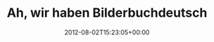---
retweeted: false
source: <a href="http://twitter.com/download/android" rel="nofollow">Twitter for Android</a>
entities:
  hashtags: []
  symbols: []
  user_mentions: []
  urls: []
display_text_range:
- '0'
- '118'
favorite_count: '1'
id_str: '231047475237109760'
truncated: false
retweet_count: '0'
id: '231047475237109760'
created_at: Thu Aug 02 15:23:05 +0000 2012
favorited: false
full_text: Ah, wir haben Bilderbuchdeutsche im ICE -- »Nein! Wir würden vom Lokführer
  instruiert, hier im Wagen Platz zu nehmen.«
lang: de
tags:
- pesos:twitter
date: '2012-08-02T15:23:05+00:00'
src: https://twitter.com/bascht/status/231047475237109760
original_url: https://twitter.com/bascht/status/231047475237109760
type: twitter_tweet
text: Ah, wir haben Bilderbuchdeutsche im ICE -- »Nein! Wir würden vom Lokführer instruiert,
  hier im Wagen Platz zu nehmen.«
title: Ah, wir haben Bilderbuchdeutsch

---